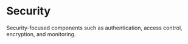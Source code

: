 # Security

Security-focused components such as authentication, access control, encryption, and monitoring.
